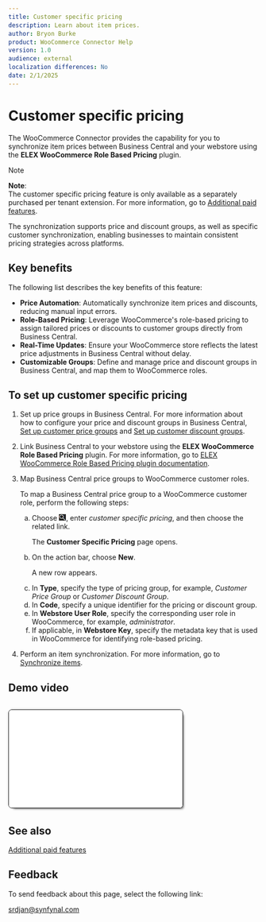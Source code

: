 ```yaml
---
title: Customer specific pricing
description: Learn about item prices.
author: Bryon Burke
product: WooCommerce Connector Help
version: 1.0
audience: external
localization differences: No
date: 2/1/2025
---
```


<!-- markdownlint-disable MD006 MD007 MD009 MD024 MD025 MD033 -->
<!--// cspell:ignore  markdownlint allowfullscreen keyframes woocommerce Webstore ELEX autoplay -->

# Customer specific pricing

The WooCommerce Connector provides the capability for you to synchronize item prices between Business Central and your webstore using the <b>ELEX WooCommerce Role Based Pricing</b> plugin.

> [!NOTE]
> <b>Note</b>:<br>The customer specific pricing feature is only available as a separately purchased per tenant extension. For more information, go to [Additional paid features](additional-paid-features.md).

The synchronization supports price and discount groups, as well as specific customer synchronization, enabling businesses to maintain consistent pricing strategies across platforms.

## Key benefits

The following list describes the key benefits of this feature:

- <b>Price Automation</b>: Automatically synchronize item prices and discounts, reducing manual input errors.
- <b>Role-Based Pricing</b>: Leverage WooCommerce's role-based pricing to assign tailored prices or discounts to customer groups directly from Business Central.
- <b>Real-Time Updates</b>: Ensure your WooCommerce store reflects the latest price adjustments in Business Central without delay.
- <b>Customizable Groups</b>: Define and manage price and discount groups in Business Central, and map them to WooCommerce roles.

## To set up customer specific pricing

1. Set up price groups in Business Central. For more information about how to configure your price and discount groups in Business Central, <a href="https://learn.microsoft.com/en-us/dynamics365/business-central/sales-how-to-set-up-customer-price-groups" target="_blank">Set up customer price groups</a> and <a href="https://learn.microsoft.com/en-us/dynamics365/business-central/sales-how-to-set-up-customer-discount-groups" target="_blank">Set up customer discount groups</a>.

1. Link Business Central to your webstore using the <b>ELEX WooCommerce Role Based Pricing</b> plugin. For more information, go to <a href="https://nl.wordpress.org/plugins/elex-woocommerce-role-based-pricing-plugin-basic/#description" target="_blank">ELEX WooCommerce Role Based Pricing plugin documentation</a>.

1. Map Business Central price groups to WooCommerce customer roles.

   To map a Business Central price group to a WooCommerce customer role, perform the following steps:
   <ol type="a">
    <li>Choose <img src="media/ui-search/search_small.png" alt="Lightbulb that opens the Tell Me feature.">, enter <i>customer specific pricing</i>, and then choose the related link.<br>
   <p>The <b>Customer Specific Pricing</b> page opens.</p></li>
    <li>On the action bar, choose <b>New</b>.<br>
     <p>A new row appears.</p></li>
    <li>In <b>Type</b>, specify the type of pricing group, for example, <i>Customer Price Group</i> or <i>Customer Discount Group</i>.</li>
    <li>In <b>Code</b>, specify a unique identifier for the pricing or discount group.</li>
    <li>In <b>Webstore User Role</b>, specify the corresponding user role in WooCommerce, for example, <i>administrator</i>.</li>
    <li>If applicable, in <b>Webstore Key</b>, specify the metadata key that is used in WooCommerce for identifying role-based pricing.</li>
   </ol>

1. Perform an item synchronization. For more information, go to [Synchronize items](synchronize-items.md).

## Demo video

<iframe width="350" height="197" loading="lazy" src="media/videos/customer-specific-pricing/customer-specific-pricing.html" title="Customer specific pricing"  allow="accelerometer; autoplay; clipboard-write; encrypted-media; gyroscope; picture-in-picture" allowfullscreen style="border:1px solid; border-color:#0a0a0a;box-shadow:5px 5px 5px -5px #0a0a0a;border-radius:7px;margin-block-start:1em"></iframe>

## See also

[Additional paid features](additional-paid-features.md)

## Feedback

To send feedback about this page, select the following link:

[srdjan@synfynal.com](mailto:srdjan@synfynal.com?subject=Documentation%20Feedback%20Product%20Docs:%20customer-specific-pricing)
